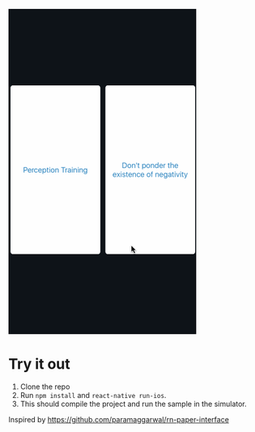 ![preview](demo.gif?raw=true)

# Try it out
1. Clone the repo
2. Run `npm install` and `react-native run-ios`.
3. This should compile the project and run the sample in the simulator.

Inspired by https://github.com/paramaggarwal/rn-paper-interface



